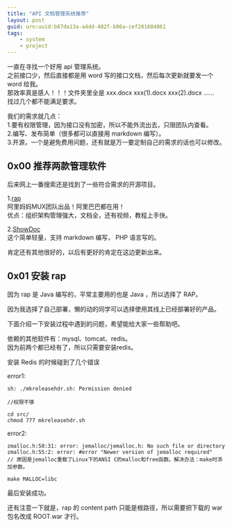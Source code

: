 ```yaml
---
title: "API 文档管理系统推荐"
layout: post
guid: urn:uuid:b87da13a-a4dd-402f-b06a-cef201604061
tags:
    - system
    - project
---
```



一直在寻找一个好用 api 管理系统。  
之前接口少，然后直接都是用 word 写的接口文档，然后每次更新就要发一个 word 给我。  
那效率真是感人！！！文件夹里全是 xxx.docx xxx(1).docx xxx(2).docx ......  
找过几个都不能满足要求。

我们的需求就几点：  
  1.要有权限管理，因为接口没有加密，所以不能外流出去，只限团队内查看。  
  2.编写、发布简单（很多都可以直接用 markdown 编写）。  
  3.开源，一个是避免费用问题，还有就是万一要定制自己的需求的话也可以修改。

## 0x00 推荐两款管理软件

后来网上一番搜索还是找到了一些符合需求的开源项目。  

  1.[rap](https://github.com/thx/RAP)  
  阿里妈妈MUX团队出品！阿里巴巴都在用！  
  优点：组织架构管理强大，文档全，还有视频，教程上手快。

  2.[ShowDoc](https://github.com/star7th/showdoc)  
  这个简单轻量，支持 markdown 编写， PHP 语言写的。


肯定还有其他很好的，以后有更好的肯定在这边更新出来。

## 0x01 安装 rap
因为 rap 是 Java 编写的，平常主要用的也是 Java ，所以选择了 RAP。  

因为我选择了自己部署，懒的动的同学可以选择使用其线上已经部署好的产品。

下面介绍一下安装过程中遇到的问题，希望能给大家一些帮助吧。

依赖的其他软件有：mysql、tomcat、redis。  
因为前两个都已经有了，所以只需要安装redis。


安装 Redis 的时候碰到了几个错误  

error1:  

```
sh: ./mkreleasehdr.sh: Permission denied

//权限不够  

cd src/
chmod 777 mkreleasehdr.sh
```

error2:  

```
zmalloc.h:50:31: error: jemalloc/jemalloc.h: No such file or directory
zmalloc.h:55:2: error: #error "Newer version of jemalloc required"
// 原因是jemalloc重载了Linux下的ANSI C的malloc和free函数。解决办法：make时添加参数。

make MALLOC=libc
```

最后安装成功。

还有注意一下就是，rap 的 content path 只能是根路径，所以需要把下载的 war 包名改成 ROOT.war 才行。
